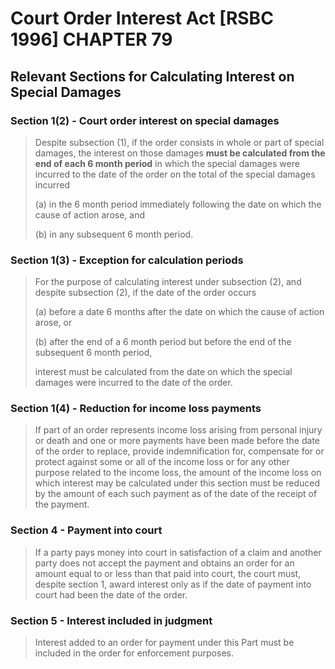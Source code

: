 # Court Order Interest Act [RSBC 1996] CHAPTER 79
## Relevant Sections for Calculating Interest on Special Damages

### Section 1(2) - Court order interest on special damages
> Despite subsection (1), if the order consists in whole or part of special damages, the interest on those damages **must be calculated from the end of each 6 month period** in which the special damages were incurred to the date of the order on the total of the special damages incurred
> 
> (a) in the 6 month period immediately following the date on which the cause of action arose, and
> 
> (b) in any subsequent 6 month period.

### Section 1(3) - Exception for calculation periods
> For the purpose of calculating interest under subsection (2), and despite subsection (2), if the date of the order occurs
> 
> (a) before a date 6 months after the date on which the cause of action arose, or
> 
> (b) after the end of a 6 month period but before the end of the subsequent 6 month period,
> 
> interest must be calculated from the date on which the special damages were incurred to the date of the order.

### Section 1(4) - Reduction for income loss payments
> If part of an order represents income loss arising from personal injury or death and one or more payments have been made before the date of the order to replace, provide indemnification for, compensate for or protect against some or all of the income loss or for any other purpose related to the income loss, the amount of the income loss on which interest may be calculated under this section must be reduced by the amount of each such payment as of the date of the receipt of the payment.

### Section 4 - Payment into court
> If a party pays money into court in satisfaction of a claim and another party does not accept the payment and obtains an order for an amount equal to or less than that paid into court, the court must, despite section 1, award interest only as if the date of payment into court had been the date of the order.

### Section 5 - Interest included in judgment
> Interest added to an order for payment under this Part must be included in the order for enforcement purposes.
